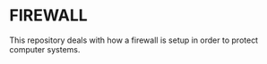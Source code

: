 # FIREWALL  
This repository deals with how a firewall is setup in order to protect computer systems.
